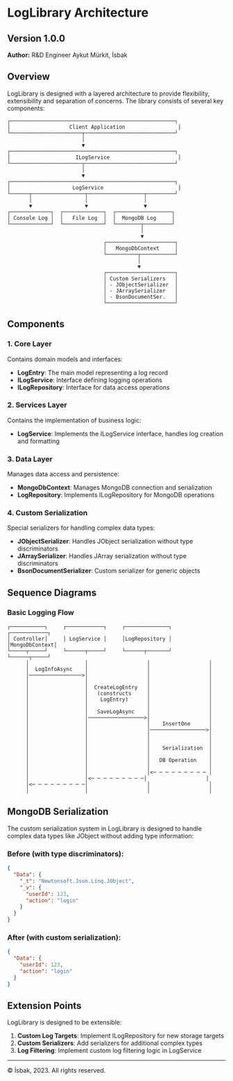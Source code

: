 # LogLibrary Architecture

## Version 1.0.0
**Author:** R&D Engineer Aykut Mürkit, İsbak

## Overview

LogLibrary is designed with a layered architecture to provide flexibility, extensibility and separation of concerns. The library consists of several key components:

```
┌─────────────────────────────────────────────────────┐
│                   Client Application                 │
└───────────────────────┬─────────────────────────────┘
                        │
                        ▼
┌─────────────────────────────────────────────────────┐
│                     ILogService                      │
└───────────────────────┬─────────────────────────────┘
                        │
                        ▼
┌─────────────────────────────────────────────────────┐
│                    LogService                        │
└──────┬─────────────────┬──────────────────┬─────────┘
       │                 │                  │
       ▼                 ▼                  ▼
┌─────────────┐  ┌─────────────┐  ┌──────────────────┐
│ Console Log │  │   File Log  │  │  MongoDB Log     │
└─────────────┘  └─────────────┘  └────────┬─────────┘
                                           │
                                           ▼
                               ┌──────────────────────┐
                               │   MongoDbContext     │
                               └──────────┬───────────┘
                                          │
                                          ▼
                               ┌──────────────────────┐
                               │ Custom Serializers   │
                               │ - JObjectSerializer  │
                               │ - JArraySerializer   │
                               │ - BsonDocumentSer.   │
                               └──────────────────────┘
```

## Components

### 1. Core Layer

Contains domain models and interfaces:

- **LogEntry**: The main model representing a log record
- **ILogService**: Interface defining logging operations
- **ILogRepository**: Interface for data access operations

### 2. Services Layer

Contains the implementation of business logic:

- **LogService**: Implements the ILogService interface, handles log creation and formatting

### 3. Data Layer

Manages data access and persistence:

- **MongoDbContext**: Manages MongoDB connection and serialization
- **LogRepository**: Implements ILogRepository for MongoDB operations

### 4. Custom Serialization

Special serializers for handling complex data types:

- **JObjectSerializer**: Handles JObject serialization without type discriminators
- **JArraySerializer**: Handles JArray serialization without type discriminators 
- **BsonDocumentSerializer**: Custom serializer for generic objects

## Sequence Diagrams

### Basic Logging Flow

```
┌───────────┐     ┌────────────┐     ┌──────────────┐    ┌────────────┐
│ Controller│     │ LogService │     │LogRepository │    │MongoDbContext│
└─────┬─────┘     └──────┬─────┘     └──────┬───────┘    └──────┬─────┘
      │                  │                   │                   │
      │  LogInfoAsync    │                   │                   │
      │─────────────────>│                   │                   │
      │                  │                   │                   │
      │                  │  CreateLogEntry   │                   │
      │                  │   (constructs     │                   │
      │                  │    LogEntry)      │                   │
      │                  │                   │                   │
      │                  │   SaveLogAsync    │                   │
      │                  │──────────────────>│                   │
      │                  │                   │    InsertOne      │
      │                  │                   │──────────────────>│
      │                  │                   │                   │
      │                  │                   │                   │
      │                  │                   │    Serialization  │
      │                  │                   │                   │
      │                  │                   │   DB Operation    │
      │                  │                   │                   │
      │                  │                   │<─ ─ ─ ─ ─ ─ ─ ─ ─ │
      │                  │<─ ─ ─ ─ ─ ─ ─ ─ ─│                   │
      │<─ ─ ─ ─ ─ ─ ─ ─ ─│                   │                   │
      │                  │                   │                   │
```

## MongoDB Serialization

The custom serialization system in LogLibrary is designed to handle complex data types like JObject without adding type information:

### Before (with type discriminators):
```json
{
  "Data": {
    "_t": "Newtonsoft.Json.Linq.JObject",
    "_v": {
      "userId": 123,
      "action": "login"
    }
  }
}
```

### After (with custom serialization):
```json
{
  "Data": {
    "userId": 123,
    "action": "login"
  }
}
```

## Extension Points

LogLibrary is designed to be extensible:

1. **Custom Log Targets**: Implement ILogRepository for new storage targets
2. **Custom Serializers**: Add serializers for additional complex types
3. **Log Filtering**: Implement custom log filtering logic in LogService

---

© İsbak, 2023. All rights reserved. 